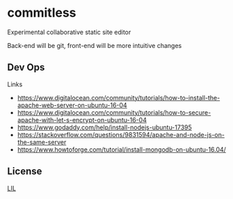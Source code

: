 # commitless

Experimental collaborative static site editor

Back-end will be git, front-end will be more intuitive changes

## Dev Ops

Links

* https://www.digitalocean.com/community/tutorials/how-to-install-the-apache-web-server-on-ubuntu-16-04
* https://www.digitalocean.com/community/tutorials/how-to-secure-apache-with-let-s-encrypt-on-ubuntu-16-04
* https://www.godaddy.com/help/install-nodejs-ubuntu-17395
* https://stackoverflow.com/questions/9831594/apache-and-node-js-on-the-same-server
* https://www.howtoforge.com/tutorial/install-mongodb-on-ubuntu-16.04/

## License

[LIL](LICENSE)
